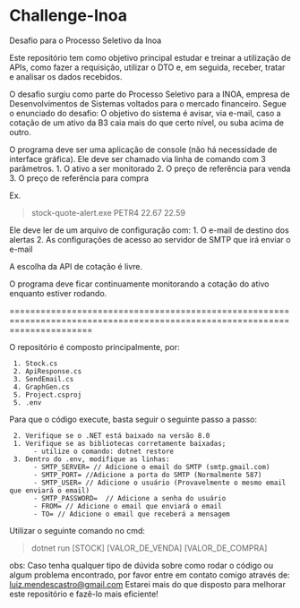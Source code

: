 # Challenge-Inoa
Desafio para o Processo Seletivo da Inoa


Este repositório tem como objetivo principal estudar e treinar a utilização de APIs, como fazer a requisição, utilizar o DTO e, em seguida, receber, tratar e analisar os dados recebidos.

O desafio surgiu como parte do Processo Seletivo para a INOA, empresa de Desenvolvimentos de Sistemas voltados para o mercado financeiro. Segue o enunciado do desafio:
O objetivo do sistema é avisar, via e-mail, caso a cotação de um ativo da B3 caia mais do que certo nível, ou suba acima de outro.

O programa deve ser uma aplicação de console (não há necessidade de interface gráfica).
Ele deve ser chamado via linha de comando com 3 parâmetros.
     1. O ativo a ser monitorado
     2. O preço de referência para venda
     3. O preço de referência para compra

Ex.
> stock-quote-alert.exe PETR4 22.67 22.59 

Ele deve ler de um arquivo de configuração com:
     1. O e-mail de destino dos alertas
     2. As configurações de acesso ao servidor de SMTP que irá enviar o e-mail

A escolha da API de cotação é livre.

O programa deve ficar continuamente monitorando a cotação do ativo enquanto estiver rodando.

============================================================================================================================


O repositório é composto principalmente, por:

     1. Stock.cs
     2. ApiResponse.cs
     3. SendEmail.cs
     4. GraphGen.cs
     5. Project.csproj
     5. .env

Para que o código execute, basta seguir o seguinte passo a passo:

     2. Verifique se o .NET está baixado na versão 8.0
     1. Verifique se as bibliotecas corretamente baixadas;
          - utilize o comando: dotnet restore
     3. Dentro do .env, modifique as linhas:
          - SMTP_SERVER= // Adicione o email do SMTP (smtp.gmail.com)
          - SMTP_PORT= //Adicione a porta do SMTP (Normalmente 587)
          - SMTP_USER= // Adicione o usuário (Provavelmente o mesmo email que enviará o email)
          - SMTP_PASSWORD=  // Adicione a senha do usuário
          - FROM= // Adicione o email que enviará o email
          - TO= // Adicione o email que receberá a mensagem


Utilizar o seguinte comando no cmd:
> dotnet run [STOCK] [VALOR_DE_VENDA] [VALOR_DE_COMPRA]

obs: Caso tenha qualquer tipo de dúvida sobre como rodar o código ou algum problema encontrado, por favor entre em contato comigo através de: luiz.mendescastro@gmail.com
Estarei mais do que disposto para melhorar este repositório e fazê-lo mais eficiente!
